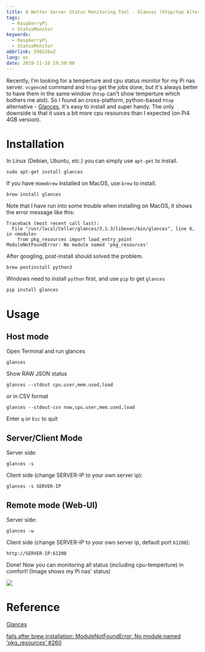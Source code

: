 ```yaml
---
title: A Better Server Status Monitoring Tool - Glances (htop/top Alternative)
tags:
  - RaspberryPi
  - StatusMonitor
keywords:
  - RaspberryPi
  - StatusMonitor
abbrlink: 598226a2
lang: en
date: 2019-11-18 19:50:00
---
```


Recently, I'm looking for a temperture and cpu status monitor for my Pi nas server. `vcgencmd` command and `htop` get the jobs done, but it's always better to have them in the same window (`htop` can't show temperture which bothers me alot). So I found an cross-platform, python-based `htop` alternative - [Glances](https://nicolargo.github.io/glances/), it's easy to install and super handy. The only downside is that it uses a bit more cpu resources than I expected (on Pi4 4GB version).<!--more-->

# Installation

In Linux (Debian, Ubuntu, etc.) you can simply use `apt-get` to install.

`sudo apt-get install glances`

If you have `Homebrew` installed on MacOS, use `brew` to install.

`brew install glances`

Note that I have run into some trouble when installing on MacOS, it shows the error message like this:

```shell
Traceback (most recent call last):
  File "/usr/local/Cellar/glances/3.1.3/libexec/bin/glances", line 6, in <module>
    from pkg_resources import load_entry_point
ModuleNotFoundError: No module named 'pkg_resources'
```

After googling, post-install should solved the problem.

`brew postinstall python3`

Windows need to install `python` first, and use `pip` to get `glances`

`pip install glances`

# Usage

## Host mode

Open Terminal and run glances

`glances`

Show RAW JSON status

`glances --stdout cpu.user,mem.used,load`

or in CSV format

`glances --stdout-csv now,cpu.user,mem.used,load`

Enter `q` or `Esc` to quit

## Server/Client Mode

Server side:

`glances -s`

Client side (change SERVER-IP to your own server ip):

`glances -s SERVER-IP`

## Remote mode (Web-UI)

Server side:

`glances -w`

Client side (change SERVER-IP to your own server ip, default port `61208`):

`http://SERVER-IP:61208`

Done! Now you can monitoring all status (including cpu-temperture) in comfort! (Image shows my Pi nas' status)

![](https://static.driftking.tw/2024/06/4173dbe27d6a5e064534433d0216abd2.png)


# Reference

[Glances](https://nicolargo.github.io/glances/)

[fails after brew installation: ModuleNotFoundError: No module named 'pkg_resources' #260](https://github.com/asciinema/asciinema/issues/260)